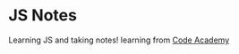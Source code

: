 # JS Notes

Learning JS and taking notes!
learning from [Code Academy](https://www.codecademy.com/courses/introduction-to-javascript)
